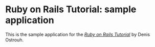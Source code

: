 # Ruby on Rails Tutorial: sample application

This is the sample application for
the [*Ruby on Rails Tutorial*](http://railstutorial.org/)
by Denis Ostrouh.